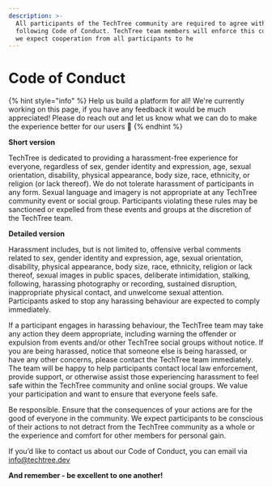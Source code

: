 ```yaml
---
description: >-
  All participants of the TechTree community are required to agree with the
  following Code of Conduct. TechTree team members will enforce this code, and
  we expect cooperation from all participants to he
---
```


# Code of Conduct

{% hint style="info" %}
Help us build a platform for all! We're currently working on this page, if you have any feedback it would be much appreciated! Please do reach out and let us know what we can do to make the experience better for our users 🎉
{% endhint %}

**Short version**

TechTree is dedicated to providing a harassment-free experience for everyone, regardless of sex, gender identity and expression, age, sexual orientation, disability, physical appearance, body size, race, ethnicity, or religion (or lack thereof). We do not tolerate harassment of participants in any form. Sexual language and imagery is not appropriate at any TechTree community event or social group. Participants violating these rules may be sanctioned or expelled from these events and groups at the discretion of the TechTree team.

**Detailed version**

Harassment includes, but is not limited to, offensive verbal comments related to sex, gender identity and expression, age, sexual orientation, disability, physical appearance, body size, race, ethnicity, religion or lack thereof, sexual images in public spaces, deliberate intimidation, stalking, following, harassing photography or recording, sustained disruption, inappropriate physical contact, and unwelcome sexual attention. Participants asked to stop any harassing behaviour are expected to comply immediately.

If a participant engages in harassing behaviour, the TechTree team may take any action they deem appropriate, including warning the offender or expulsion from events and/or other TechTree social groups without notice. If you are being harassed, notice that someone else is being harassed, or have any other concerns, please contact the TechTree team immediately. The team will be happy to help participants contact local law enforcement, provide support, or otherwise assist those experiencing harassment to feel safe within the TechTree community and online social groups. We value your participation and want to ensure that everyone feels safe.

Be responsible. Ensure that the consequences of your actions are for the good of everyone in the community. We expect participants to be conscious of their actions to not detract from the TechTree community as a whole or the experience and comfort for other members for personal gain.

If you’d like to contact us about our Code of Conduct, you can email via info@techtree.dev

**And remember - be excellent to one another!**
